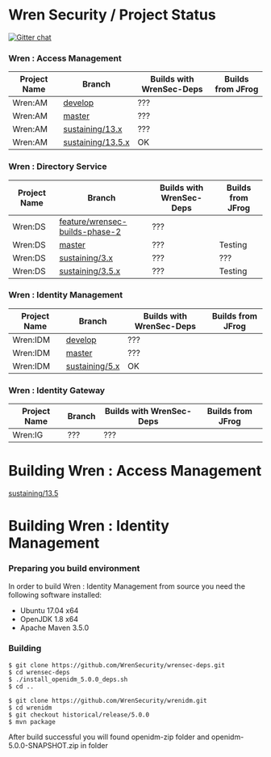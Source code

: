 # Wren Security / Project Status

[![Gitter chat](https://badges.gitter.im/gitterHQ/gitter.png)](https://gitter.im/WrenSecurity/Lobby)

### Wren : Access Management

| Project Name | Branch | Builds with WrenSec-Deps | Builds from JFrog |
| ----- | ----- | ----- | ----- | 
| Wren:AM | [develop](https://github.com/WrenSecurity/wrenam/tree/develop) | ??? | |
| Wren:AM | [master](https://github.com/WrenSecurity/wrenam/master) | ??? | |
| Wren:AM | [sustaining/13.x](https://github.com/WrenSecurity/wrenam/tree/sustaining/13.x) | ??? | |
| Wren:AM | [sustaining/13.5.x](https://github.com/WrenSecurity/wrenam/tree/sustaining/13.5.x) | OK | |

### Wren : Directory Service

| Project Name | Branch | Builds with WrenSec-Deps | Builds from JFrog |
| ----- | ----- | ----- | ----- | 
| Wren:DS | [feature/wrensec-builds-phase-2](https://github.com/WrenSecurity/wrends/tree/feature/wrensec-builds-phase-2) | ??? | |
| Wren:DS | [master](https://github.com/WrenSecurity/wrends/tree/master) | ??? | Testing |
| Wren:DS | [sustaining/3.x](https://github.com/WrenSecurity/wrends/tree/sustaining/3.x) | ??? | ??? |
| Wren:DS | [sustaining/3.5.x](https://github.com/WrenSecurity/wrends/tree/sustaining/3.5.x) | ??? | Testing |

### Wren : Identity Management

| Project Name | Branch | Builds with WrenSec-Deps | Builds from JFrog |
| ----- | ----- | ----- | ----- | 
| Wren:IDM | [develop](https://github.com/WrenSecurity/wrenidm/tree/develop) | ??? | |
| Wren:IDM | [master](https://github.com/WrenSecurity/wrenidm/tree/master) | ??? | |
| Wren:IDM | [sustaining/5.x](https://github.com/WrenSecurity/wrenidm/tree/sustaining/5.x) | OK | | 

### Wren : Identity Gateway

| Project Name | Branch | Builds with WrenSec-Deps | Builds from JFrog |
| ----- | ----- | ----- | ----- |
| Wren:IG | ??? | ??? | |

# Building Wren : Access Management

[sustaining/13.5](https://github.com/WrenSecurity/wrenam/tree/sustaining/13.5)

# Building Wren : Identity Management
### Preparing you build environment
In order to build Wren : Identity Management from source you need the following software installed:
* Ubuntu 17.04 x64
* OpenJDK 1.8 x64
* Apache Maven 3.5.0

### Building 
```
$ git clone https://github.com/WrenSecurity/wrensec-deps.git
$ cd wrensec-deps
$ ./install_openidm_5.0.0_deps.sh
$ cd ..
```

``` 
$ git clone https://github.com/WrenSecurity/wrenidm.git
$ cd wrenidm
$ git checkout historical/release/5.0.0
$ mvn package
```
After build successful you will found openidm-zip folder and openidm-5.0.0-SNAPSHOT.zip in folder

